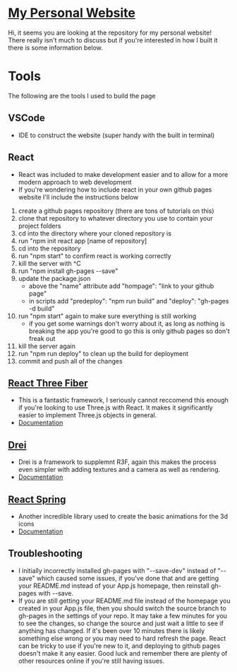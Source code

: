 # [My Personal Website](https://alex-zaykowski.github.io/)
Hi, it seems you are looking at the repository for my personal website! There really isn't much to discuss but if you're interested in how I built it there is some information below.

# Tools
The following are the tools I used to build the page
## VSCode
- IDE to construct the website (super handy with the built in terminal)

## React
- React was included to make development easier and to allow for a more modern approach to web development
- If you're wondering how to include react in your own github pages website I'll include the instructions below
1. create a github pages repository (there are tons of tutorials on this)
2. clone that repository to whatever directory you use to contain your project folders
3. cd into the directory where your cloned repository is 
4. run "npm init react app [name of repository]
5. cd into the repository
6. run "npm start" to confirm react is working correctly
7. kill the server with ^C
8. run "npm install gh-pages --save"
9. update the package.json
    * above the "name" attribute add "hompage": "link to your github page"
    * in scripts add "predeploy": "npm run build" and "deploy": "gh-pages -d build"
10. run "npm start" again to make sure everything is still working
    * if you get some warnings don't worry about it, as long as nothing is breaking the app you're good to go this is only github pages so don't freak out
11. kill the server again
12. run "npm run deploy" to clean up the build for deployment
13. commit and push all of the changes

## [React Three Fiber](https://github.com/pmndrs/react-three-fiber)
- This is a fantastic framework, I seriously cannot reccomend this enough if you're looking to use Three.js with React. It makes it significantly easier to implement Three.js objects in general.
- [Documentation](https://docs.pmnd.rs/react-three-fiber/getting-started/introduction)

## [Drei](https://github.com/pmndrs/drei)
- Drei is a framework to supplemnt R3F, again this makes the process even simpler with adding textures and a camera as well as rendering.
- [Documentation](https://docs.pmnd.rs/drei/introduction)

## [React Spring](https://github.com/pmndrs/react-spring)
- Another incredible library used to create the basic animations for the 3d icons
- [Documentation](https://react-spring.io/)

## Troubleshooting
- I initially incorrectly installed gh-pages with "--save-dev" instead of "--save" which caused some issues, if you've done that and are getting your README.md instead of your App.js homepage, then reinstall gh-pages with --save. 
- If you are still getting your README.md file instead of the homepage you created in your App.js file, then you should switch the source branch to gh-pages in the settings of your repo. It may take a few minutes for you to see the changes, so change the source and just wait a little to see if anything has changed. If it's been over 10 minutes there is likely something else wrong or you may need to hard refresh the page. React can be tricky to use if you're new to it, and deploying to github pages doesn't make it any easier. Good luck and remember there are plenty of other resources online if you're still having issues.
